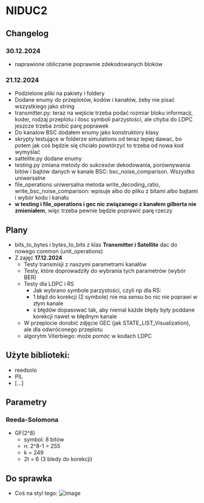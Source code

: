 # NIDUC2
## Changelog
### 30.12.2024
- naprawione obliczanie poprawnie zdekodowanych bloków
### 21.12.2024
- Podzielone pliki na pakiety i foldery
- Dodane enumy do przeplotów, kodów i kanałów, żeby nie pisać wszystkiego jako string
- transmitter.py: teraz na wejście trzeba podać rozmiar bloku informacji, koder, rodzaj przeplotu i ilosc symboli parzystości, ale chyba do LDPC jeszcze trzeba zrobić parę poprawek
- Do kanalow BSC dodałem enumy jako konstruktory klasy
- skrypty testujące w folderze simulations od teraz lepiej dawac, bo potem jak coś będzie się chciało powtórzyć to trzeba od nowa kod wymyślać
- sattelite.py dodane enumy
- testing.py zmiana metody do sukcesów dekodowania, porównywania bitów i bajtów danych w kanale BSC: bsc_noise_comparison. Wszystko uniwersalne
- file_operations uniwersalna metoda write_decoding_ratio, write_bsc_noise_comparison: wpisuje albo do pliku z bitami albo bajtami i wybór kodu i kanału
- **w testing i file_operations i gec nic związanego z kanałem gilberta nie zmieniałem**, więc trzeba pewnie będzie poprawić parę rzeczy
## Plany
- bits_to_bytes i bytes_to_bits z klas **Transmitter i Satellite** dac do nowego common (unit_operations)
- Z zajęć **17.12.2024**
    - Testy transmisji z naszymi parametrami kanałów
    - Testy, które doprowadziły do wybrania tych parametrów (wybór BER)
    - Testy dla LDPC i RS
        - Jak wybrano symbole parzystości, czyli np dla RS:
        - 1 błąd do korekcji (2 symbole) nie ma sensu bo nic nie poprawi w złym kanale
        - x błędów dopasować tak, aby niemal każde błędy były poddane korekcji nawet w błędnym kanale
    -  W przeplocie dorobić zdjęcie GEC (jak STATE_LIST_Visualization), ale dla odwróconego przeplotu
    -  algorytm Viterbiego: może pomóc w kodach LDPC

## Użyte biblioteki:
- reedsolo
- PIL
- [...]

## Parametry
### Reeda-Solomona
- GF(2^8)
    - symbol: 8 bitów
    - n: 2^8-1 = 255
    - k = 249
    - 2t = 6 (3 bledy do korekcji)

## Do sprawka
- Coś na styl tego:
![image](https://github.com/user-attachments/assets/637026ba-04a4-4c2e-9930-0fcd72230b21)
